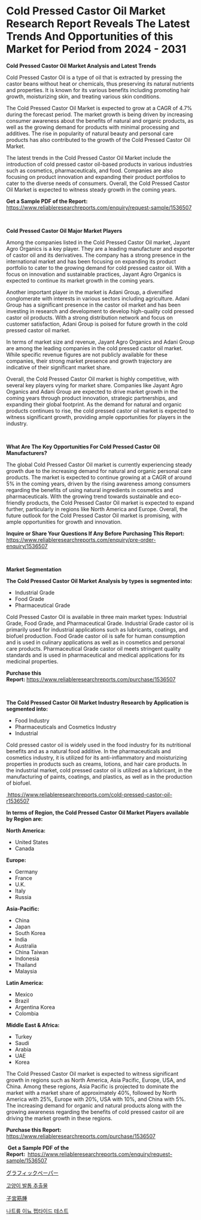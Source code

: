 <p><h1>Cold Pressed Castor Oil Market Research Report Reveals The Latest Trends And Opportunities of this Market for Period from 2024 - 2031</h1></p><p><strong>Cold Pressed Castor Oil Market Analysis and Latest Trends</strong></p>
<p><p>Cold Pressed Castor Oil is a type of oil that is extracted by pressing the castor beans without heat or chemicals, thus preserving its natural nutrients and properties. It is known for its various benefits including promoting hair growth, moisturizing skin, and treating various skin conditions.</p><p>The Cold Pressed Castor Oil Market is expected to grow at a CAGR of 4.7% during the forecast period. The market growth is being driven by increasing consumer awareness about the benefits of natural and organic products, as well as the growing demand for products with minimal processing and additives. The rise in popularity of natural beauty and personal care products has also contributed to the growth of the Cold Pressed Castor Oil Market.</p><p>The latest trends in the Cold Pressed Castor Oil Market include the introduction of cold pressed castor oil-based products in various industries such as cosmetics, pharmaceuticals, and food. Companies are also focusing on product innovation and expanding their product portfolios to cater to the diverse needs of consumers. Overall, the Cold Pressed Castor Oil Market is expected to witness steady growth in the coming years.</p></p>
<p><strong>Get a Sample PDF of the Report:&nbsp;</strong> <a href="https://www.reliableresearchreports.com/enquiry/request-sample/1536507">https://www.reliableresearchreports.com/enquiry/request-sample/1536507</a></p>
<p>&nbsp;</p>
<p><strong>Cold Pressed Castor Oil Major Market Players</strong></p>
<p><p>Among the companies listed in the Cold Pressed Castor Oil market, Jayant Agro Organics is a key player. They are a leading manufacturer and exporter of castor oil and its derivatives. The company has a strong presence in the international market and has been focusing on expanding its product portfolio to cater to the growing demand for cold pressed castor oil. With a focus on innovation and sustainable practices, Jayant Agro Organics is expected to continue its market growth in the coming years.</p><p>Another important player in the market is Adani Group, a diversified conglomerate with interests in various sectors including agriculture. Adani Group has a significant presence in the castor oil market and has been investing in research and development to develop high-quality cold pressed castor oil products. With a strong distribution network and focus on customer satisfaction, Adani Group is poised for future growth in the cold pressed castor oil market.</p><p>In terms of market size and revenue, Jayant Agro Organics and Adani Group are among the leading companies in the cold pressed castor oil market. While specific revenue figures are not publicly available for these companies, their strong market presence and growth trajectory are indicative of their significant market share.</p><p>Overall, the Cold Pressed Castor Oil market is highly competitive, with several key players vying for market share. Companies like Jayant Agro Organics and Adani Group are expected to drive market growth in the coming years through product innovation, strategic partnerships, and expanding their global footprint. As the demand for natural and organic products continues to rise, the cold pressed castor oil market is expected to witness significant growth, providing ample opportunities for players in the industry.</p></p>
<p>&nbsp;</p>
<p><strong>What Are The Key Opportunities For Cold Pressed Castor Oil Manufacturers?</strong></p>
<p><p>The global Cold Pressed Castor Oil market is currently experiencing steady growth due to the increasing demand for natural and organic personal care products. The market is expected to continue growing at a CAGR of around 5% in the coming years, driven by the rising awareness among consumers regarding the benefits of using natural ingredients in cosmetics and pharmaceuticals. With the growing trend towards sustainable and eco-friendly products, the Cold Pressed Castor Oil market is expected to expand further, particularly in regions like North America and Europe. Overall, the future outlook for the Cold Pressed Castor Oil market is promising, with ample opportunities for growth and innovation.</p></p>
<p><strong>Inquire or Share Your Questions If Any Before Purchasing This Report:</strong> <a href="https://www.reliableresearchreports.com/enquiry/pre-order-enquiry/1536507">https://www.reliableresearchreports.com/enquiry/pre-order-enquiry/1536507</a></p>
<p>&nbsp;</p>
<p><strong>Market Segmentation</strong></p>
<p><strong>The Cold Pressed Castor Oil Market Analysis by types is segmented into:</strong></p>
<p><ul><li>Industrial Grade</li><li>Food Grade</li><li>Pharmaceutical Grade</li></ul></p>
<p><p>Cold Pressed Castor Oil is available in three main market types: Industrial Grade, Food Grade, and Pharmaceutical Grade. Industrial Grade castor oil is primarily used for industrial applications such as lubricants, coatings, and biofuel production. Food Grade castor oil is safe for human consumption and is used in culinary applications as well as in cosmetics and personal care products. Pharmaceutical Grade castor oil meets stringent quality standards and is used in pharmaceutical and medical applications for its medicinal properties.</p></p>
<p><strong>Purchase this Report:&nbsp;</strong><a href="https://www.reliableresearchreports.com/purchase/1536507">https://www.reliableresearchreports.com/purchase/1536507</a></p>
<p>&nbsp;</p>
<p><strong>The Cold Pressed Castor Oil Market Industry Research by Application is segmented into:</strong></p>
<p><ul><li>Food Industry</li><li>Pharmaceuticals and Cosmetics Industry</li><li>Industrial</li></ul></p>
<p><p>Cold pressed castor oil is widely used in the food industry for its nutritional benefits and as a natural food additive. In the pharmaceuticals and cosmetics industry, it is utilized for its anti-inflammatory and moisturizing properties in products such as creams, lotions, and hair care products. In the industrial market, cold pressed castor oil is utilized as a lubricant, in the manufacturing of paints, coatings, and plastics, as well as in the production of biofuel.</p></p>
<p><a href="https://www.reliableresearchreports.com/cold-pressed-castor-oil-r1536507">&nbsp;https://www.reliableresearchreports.com/cold-pressed-castor-oil-r1536507</a></p>
<p><strong>In terms of Region, the Cold Pressed Castor Oil Market Players available by Region are:</strong></p>
<p>
    <p> <strong> North America: </strong>
        <ul>
            <li>United States</li>
            <li>Canada</li>
        </ul>
        </p> 
    <p> <strong> Europe: </strong>
        <ul>
            <li>Germany</li>
            <li>France</li>
            <li>U.K.</li>
            <li>Italy</li>
            <li>Russia</li>
        </ul>
        </p> 
    <p> <strong> Asia-Pacific: </strong>
        <ul>
            <li>China</li>
            <li>Japan</li>
            <li>South Korea</li>
            <li>India</li>
            <li>Australia</li>
            <li>China Taiwan</li>
            <li>Indonesia</li>
            <li>Thailand</li>
            <li>Malaysia</li>
        </ul>
        </p> 
    <p> <strong> Latin America: </strong>
        <ul>
            <li>Mexico</li>
            <li>Brazil</li>
            <li>Argentina Korea</li>
            <li>Colombia</li>
        </ul>
        </p> 
    <p> <strong> Middle East & Africa: </strong>
        <ul>
            <li>Turkey</li>
            <li>Saudi</li>
            <li>Arabia</li>
            <li>UAE</li>
            <li>Korea</li>
        </ul>
    </p>
    </p>
<p><p>The Cold Pressed Castor Oil market is expected to witness significant growth in regions such as North America, Asia Pacific, Europe, USA, and China. Among these regions, Asia Pacific is projected to dominate the market with a market share of approximately 40%, followed by North America with 25%, Europe with 20%, USA with 10%, and China with 5%. The increasing demand for organic and natural products along with the growing awareness regarding the benefits of cold pressed castor oil are driving the market growth in these regions.</p></p>
<p><strong>Purchase this Report: </strong><a href="https://www.reliableresearchreports.com/purchase/1536507">https://www.reliableresearchreports.com/purchase/1536507</a></p>
<p>&nbsp;<strong>Get a Sample PDF of the Report:&nbsp;&nbsp;</strong><a href="https://www.reliableresearchreports.com/enquiry/request-sample/1536507">https://www.reliableresearchreports.com/enquiry/request-sample/1536507</a></p>
<p><strong></strong></p>
<p><p><a href="https://medium.com/@evans21bill/%E3%82%B0%E3%83%A9%E3%83%95%E3%82%A3%E3%83%83%E3%82%AF%E3%83%9A%E3%83%BC%E3%83%91%E3%83%BC%E5%B8%82%E5%A0%B4%E3%81%AE%E8%A6%8F%E6%A8%A1%E3%81%A8%E5%B8%82%E5%A0%B4%E5%8B%95%E5%90%91-%E5%AE%8C%E5%85%A8%E3%81%AA%E6%A5%AD%E7%95%8C%E6%A6%82%E8%A6%81-2024%E5%B9%B4%E3%81%8B%E3%82%892031%E5%B9%B4%E3%81%BE%E3%81%A7-7515e7e3251d">グラフィックペーパー</a></p><p><a href="https://medium.com/@reinaurphy35/%EA%B3%A0%EC%96%91%EC%9D%B4-%EB%B0%9C%ED%86%B1-%EC%B6%94%EC%B6%9C%EB%AC%BC-%EC%8B%9C%EC%9E%A5-%EC%9A%94%EC%86%8C%EC%9D%98-%ED%95%B4%EB%8F%85-%EC%8B%9C%EC%9E%A5-%EC%A0%90%EC%9C%A0%EC%9C%A8-%ED%8A%B8%EB%A0%8C%EB%93%9C-%EB%B0%8F-%EC%84%B1%EC%9E%A5-%ED%8C%A8%ED%84%B4-8c658fba795f">고양이 발톱 추출물</a></p><p><a href="https://medium.com/@santosuigrtley997836/%E5%AD%90%E5%AE%AE%E7%AD%8B%E8%85%AB%E5%B8%82%E5%A0%B4%E3%81%AE%E3%83%88%E3%83%AC%E3%83%B3%E3%83%89%E3%81%A8%E5%B8%82%E5%A0%B4%E5%88%86%E6%9E%90%E3%81%AF-2024%E5%B9%B4%E3%81%8B%E3%82%892031%E5%B9%B4%E3%81%BE%E3%81%A7%E3%81%AE%E4%BA%88%E6%B8%AC%E3%81%95%E3%82%8C%E3%81%A6%E3%81%84%E3%81%BE%E3%81%99-0810adeda108">子宮筋腫</a></p><p><a href="https://medium.com/@bettietromp2023/%EB%82%98%ED%8A%B8%EB%A6%AC%EC%9A%B0%EB%A0%88%ED%8B%B1-%ED%8E%A9%ED%83%80%EC%9D%B4%EB%93%9C-%EA%B2%80%EC%82%AC-%EC%8B%9C%EC%9E%A5-%EC%9D%B8%EC%82%AC%EC%9D%B4%ED%8A%B8-%EC%8B%9C%EC%9E%A5-%EB%8F%99%ED%96%A5-%EC%84%B1%EC%9E%A5-2024%EB%85%84%EB%B6%80%ED%84%B0-2031%EB%85%84%EA%B9%8C%EC%A7%80-%EC%98%88%EC%B8%A1%EB%90%9C-%EA%B2%83-3a8a2a80c56d">나트륨 이뇨 펩타이드 테스트</a></p></p>